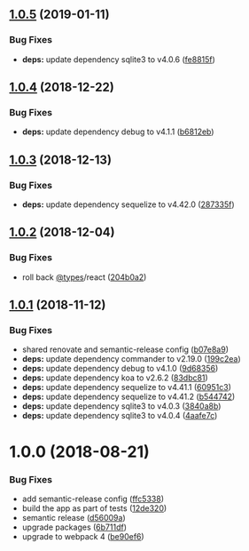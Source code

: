 ## [1.0.5](https://github.com/mike-works/vscode-fundamentals/compare/v1.0.4...v1.0.5) (2019-01-11)


### Bug Fixes

* **deps:** update dependency sqlite3 to v4.0.6 ([fe8815f](https://github.com/mike-works/vscode-fundamentals/commit/fe8815f))

## [1.0.4](https://github.com/mike-works/vscode-fundamentals/compare/v1.0.3...v1.0.4) (2018-12-22)


### Bug Fixes

* **deps:** update dependency debug to v4.1.1 ([b6812eb](https://github.com/mike-works/vscode-fundamentals/commit/b6812eb))

## [1.0.3](https://github.com/mike-works/vscode-fundamentals/compare/v1.0.2...v1.0.3) (2018-12-13)


### Bug Fixes

* **deps:** update dependency sequelize to v4.42.0 ([287335f](https://github.com/mike-works/vscode-fundamentals/commit/287335f))

## [1.0.2](https://github.com/mike-works/vscode-fundamentals/compare/v1.0.1...v1.0.2) (2018-12-04)


### Bug Fixes

* roll back [@types](https://github.com/types)/react ([204b0a2](https://github.com/mike-works/vscode-fundamentals/commit/204b0a2))

## [1.0.1](https://github.com/mike-works/vscode-fundamentals/compare/v1.0.0...v1.0.1) (2018-11-12)


### Bug Fixes

* shared renovate and semantic-release config ([b07e8a9](https://github.com/mike-works/vscode-fundamentals/commit/b07e8a9))
* **deps:** update dependency commander to v2.19.0 ([199c2ea](https://github.com/mike-works/vscode-fundamentals/commit/199c2ea))
* **deps:** update dependency debug to v4.1.0 ([9d68356](https://github.com/mike-works/vscode-fundamentals/commit/9d68356))
* **deps:** update dependency koa to v2.6.2 ([83dbc81](https://github.com/mike-works/vscode-fundamentals/commit/83dbc81))
* **deps:** update dependency sequelize to v4.41.1 ([60951c3](https://github.com/mike-works/vscode-fundamentals/commit/60951c3))
* **deps:** update dependency sequelize to v4.41.2 ([b544742](https://github.com/mike-works/vscode-fundamentals/commit/b544742))
* **deps:** update dependency sqlite3 to v4.0.3 ([3840a8b](https://github.com/mike-works/vscode-fundamentals/commit/3840a8b))
* **deps:** update dependency sqlite3 to v4.0.4 ([4aafe7c](https://github.com/mike-works/vscode-fundamentals/commit/4aafe7c))

# 1.0.0 (2018-08-21)


### Bug Fixes

* add semantic-release config ([ffc5338](https://github.com/mike-works/vscode-fundamentals/commit/ffc5338))
* build the app as part of tests ([12de320](https://github.com/mike-works/vscode-fundamentals/commit/12de320))
* semantic release ([d56009a](https://github.com/mike-works/vscode-fundamentals/commit/d56009a))
* upgrade packages ([6b711df](https://github.com/mike-works/vscode-fundamentals/commit/6b711df))
* upgrade to webpack 4 ([be90ef6](https://github.com/mike-works/vscode-fundamentals/commit/be90ef6))
